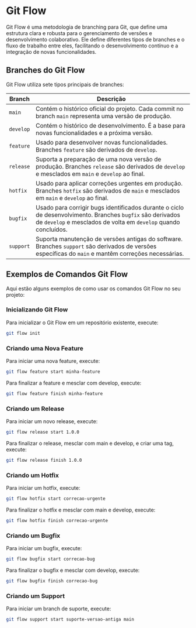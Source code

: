 # Git Flow

Git Flow é uma metodologia de branching para Git, que define uma estrutura clara e robusta para o gerenciamento de versões e desenvolvimento colaborativo. Ele define diferentes tipos de branches e o fluxo de trabalho entre eles, facilitando o desenvolvimento contínuo e a integração de novas funcionalidades.

## Branches do Git Flow

Git Flow utiliza sete tipos principais de branches:

| Branch       | Descrição                                                                                       |
|--------------|-------------------------------------------------------------------------------------------------|
| `main`       | Contém o histórico oficial do projeto. Cada commit no branch `main` representa uma versão de produção. |
| `develop`    | Contém o histórico de desenvolvimento. É a base para novas funcionalidades e a próxima versão.  |
| `feature`    | Usado para desenvolver novas funcionalidades. Branches `feature` são derivados de `develop`.    |
| `release`    | Suporta a preparação de uma nova versão de produção. Branches `release` são derivados de `develop` e mesclados em `main` e `develop` ao final. |
| `hotfix`     | Usado para aplicar correções urgentes em produção. Branches `hotfix` são derivados de `main` e mesclados em `main` e `develop` ao final. |
| `bugfix`     | Usado para corrigir bugs identificados durante o ciclo de desenvolvimento. Branches `bugfix` são derivados de `develop` e mesclados de volta em `develop` quando concluídos. |
| `support`    | Suporta manutenção de versões antigas do software. Branches `support` são derivados de versões específicas do `main` e mantêm correções necessárias. |

## Exemplos de Comandos Git Flow

Aqui estão alguns exemplos de como usar os comandos Git Flow no seu projeto:

### Inicializando Git Flow

Para inicializar o Git Flow em um repositório existente, execute:

```sh
git flow init
```

### Criando uma Nova Feature

Para iniciar uma nova feature, execute:

```sh
git flow feature start minha-feature
```

Para finalizar a feature e mesclar com develop, execute:

```sh
git flow feature finish minha-feature
```

### Criando um Release

Para iniciar um novo release, execute:

```sh
git flow release start 1.0.0
```

Para finalizar o release, mesclar com main e develop, e criar uma tag, execute:

```sh
git flow release finish 1.0.0
```

### Criando um Hotfix

Para iniciar um hotfix, execute:

```sh
git flow hotfix start correcao-urgente
```

Para finalizar o hotfix e mesclar com main e develop, execute:

```sh
git flow hotfix finish correcao-urgente
```

### Criando um Bugfix

Para iniciar um bugfix, execute:

```sh
git flow bugfix start correcao-bug
```

Para finalizar o bugfix e mesclar com develop, execute:

```sh
git flow bugfix finish correcao-bug
```

### Criando um Support

Para iniciar um branch de suporte, execute:

```sh
git flow support start suporte-versao-antiga main
```
